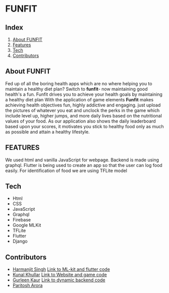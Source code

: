 # FUNFIT

## Index

1. [About FUNFIT](#about-makeathon)
2. [Features](#features)
3. [Tech](#tech)
4. [Contributors](#contributors)

## About FUNFIT

Fed up of all the boring health apps which are no where helping you to maintain a healthy diet plan?
Switch to **funfit**- now maintaining good health's a fun.
Funfit drives you to achieve your health goals by maintaining a healthy diet plan
With the application of game elements **Funfit** makes achieving health objectives fun, highly addictive and engaging.
just upload the pictures of whatever you eat and unclock the perks in the game which include level up, higher jumps, and more daily lives based on the nutritional values of your food.
As our application also shows the daily leaderboard based upon your scores, it motivates you stick to healthy food only as much as possible and attain a healthy lifestyle.

## FEATURES

We used html and vanilla JavaScript for webpage. Backend is made using graphql. Flutter is being used to create an app so that the user can log food easily. For identification of food we are using TFLite model

## Tech

- Html
- CSS
- JavaScript
- Graphql
- Firebase
- Google MLKit
- TFLite
- Flutter
- Django

## Contributors

- [Harmanjit Singh](https://github.com/Harmanjit14) [Link to ML-kit and flutter code](https://github.com/Harmanjit14/food-scanner-ML)
- [Kunal Khullar](https://github.com/Kunal-Khullar) [Link to Website and game code](https://github.com/Kunal-Khullar/Hoohacks2021)
- [Gurleen Kaur](https://github.com/gurleen-kaur1313) [Link to dynamic backend code](https://github.com/gurleen-kaur1313/health_backend)
- [Paritosh Arora](https://github.com/CLASHERBROs)
